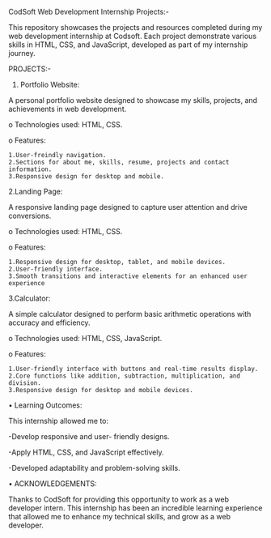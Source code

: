 CodSoft Web Development Internship Projects:-

This repository showcases the projects and resources completed during my web development internship at Codsoft. Each project demonstrate various skills in HTML, CSS, and JavaScript, developed as part of my internship journey.

PROJECTS:-
1. Portfolio Website:
   
A personal portfolio website designed to showcase my skills, projects, and achievements in web development.

o	Technologies used: HTML, CSS.

o	Features:

    1.User-freindly navigation.
  	2.Sections for about me, skills, resume, projects and contact information.
  	3.Responsive design for desktop and mobile.

2.Landing Page:

A responsive landing page designed to capture user attention and drive conversions.

o	Technologies used: HTML, CSS.

o	Features:

  	1.Responsive design for desktop, tablet, and mobile devices.
  	2.User-friendly interface.
  	3.Smooth transitions and interactive elements for an enhanced user   experience

3.Calculator:

A simple calculator designed to perform basic arithmetic operations with accuracy and efficiency.

o	Technologies used: HTML, CSS, JavaScript.

o	Features:

  	1.User-friendly interface with buttons and real-time results display.
  	2.Core functions like addition, subtraction, multiplication, and division.
  	3.Responsive design for desktop and mobile devices.

•	Learning Outcomes:

This internship allowed me to:

-Develop responsive and user- friendly designs.

-Apply HTML, CSS, and JavaScript effectively.

-Developed adaptability and problem-solving skills.

•	ACKNOWLEDGEMENTS:

Thanks to CodSoft for providing this opportunity to work as a web developer intern. This internship has been an incredible learning experience that allowed me to enhance my technical skills, and grow as a web developer.

